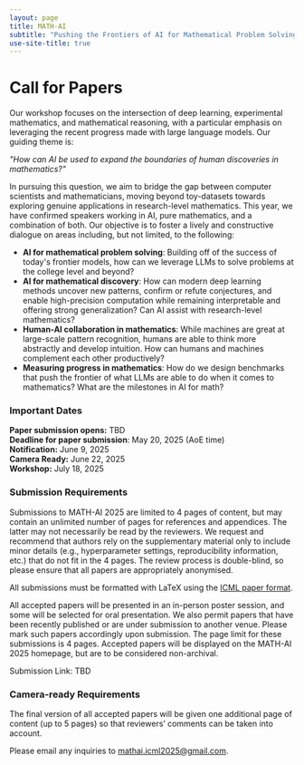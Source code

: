 ```yaml
---
layout: page
title: MATH-AI
subtitle: "Pushing the Frontiers of AI for Mathematical Problem Solving, Discovery, and Reasoning"
use-site-title: true
---
```

<!-- <div class="venue" style="font-size: 27px; display: block; font-family: 'Open Sans', 'Helvetica Neue', Helvetica, Arial, sans-serif; font-weight: 300; color: #404040; text-align: center;">
  (West Meeting Room 118-120, Vancouver, December 14, 2024, <a href="https://neurips.cc/virtual/2024/workshop/84719" target="_blank">Website</a>)
</div> -->


# Call for Papers


Our workshop focuses on the intersection of deep learning, experimental mathematics, and mathematical reasoning, with a particular emphasis on leveraging the recent progress made with large language models. Our guiding theme is:

*"How can AI be used to expand the boundaries of human discoveries in mathematics?"*

In pursuing this question, we aim to bridge the gap between computer scientists and mathematicians, moving beyond toy-datasets towards exploring genuine applications in research-level mathematics. This year, we have confirmed speakers working in AI, pure mathematics, and a combination of both. Our objective is to foster a lively and constructive dialogue on areas including, but not limited, to the following:

- **AI for mathematical problem solving**: Building off of the success of today's frontier models, how can we leverage LLMs to solve problems at the college level and beyond?
- **AI for mathematical discovery**: How can modern deep learning methods uncover new patterns, confirm or refute conjectures, and enable high-precision computation while remaining interpretable and offering strong generalization? Can AI assist with research-level mathematics?
- **Human-AI collaboration in mathematics**: While machines are great at large-scale pattern recognition, humans are able to think more abstractly and develop intuition. How can humans and machines complement each other productively?
- **Measuring progress in mathematics**: How do we design benchmarks that push the frontier of what LLMs are able to do when it comes to mathematics? What are the milestones in AI for math?


### Important Dates 

<!--{% include dates.md %} <a href="{site.url}/2020/img/KR2ML2020_template.zip">NeurIPS paper format (adapted)</a>. -->
**Paper submission opens:** TBD <br>
**Deadline for paper submission**: May 20, 2025 (AoE time)<br>
**Notification:** June 9, 2025 <br>
**Camera Ready:** June 22, 2025 <br>
**Workshop:** July 18, 2025

### Submission Requirements

Submissions to MATH-AI 2025 are limited to 4 pages of content, but may contain an unlimited number of pages for references and appendices. The latter may not necessarily be read by the reviewers. We request and recommend that authors rely on the supplementary material only to include minor details (e.g., hyperparameter settings, reproducibility information, etc.) that do not fit in the 4 pages. The review process is double-blind, so please ensure that all papers are appropriately anonymised.

All submissions must be formatted with LaTeX using the [ICML paper format](img/icml2025.zip).

All accepted papers will be presented in an in-person poster session, and some will be selected for oral presentation. We also permit papers that have been recently published or are under submission to another venue. Please mark such papers accordingly upon submission. The page limit for these submissions is 4 pages. Accepted papers will be displayed on the MATH-AI 2025 homepage, but are to be considered non-archival.

<!-- Submission Link: [https://openreview.net/group?id=NeurIPS.cc/2024/Workshop/MATH-AI](https://openreview.net/group?id=NeurIPS.cc/2024/Workshop/MATH-AI)  -->

Submission Link: TBD

### Camera-ready Requirements

The final version of all accepted papers will be given one additional page of content (up to 5 pages) so that reviewers’ comments can be taken into account.

Please email any inquiries to [mathai.icml2025@gmail.com](mailto:mathai.icml2025@gmail.com).
